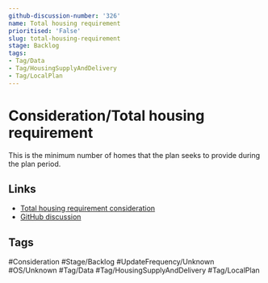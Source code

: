 ```yaml
---
github-discussion-number: '326'
name: Total housing requirement
prioritised: 'False'
slug: total-housing-requirement
stage: Backlog
tags:
- Tag/Data
- Tag/HousingSupplyAndDelivery
- Tag/LocalPlan
---
```


# Consideration/Total housing requirement

This is the minimum number of homes that the plan seeks to provide during the plan period.

## Links

* [Total housing requirement consideration](https://design.planning.data.gov.uk/planning-consideration/total-housing-requirement)
* [GitHub discussion](https://github.com/digital-land/data-standards-backlog/discussions/326)

## Tags

#Consideration #Stage/Backlog #UpdateFrequency/Unknown #OS/Unknown #Tag/Data #Tag/HousingSupplyAndDelivery #Tag/LocalPlan